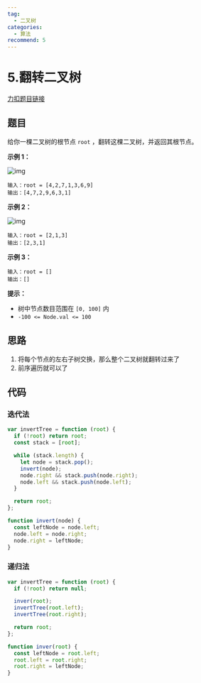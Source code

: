 ```yaml
---
tag:
  - 二叉树
categories:
  - 算法
recommend: 5
---
```


# 5.翻转二叉树

[力扣题目链接](https://leetcode.cn/problems/invert-binary-tree/)

## 题目

给你一棵二叉树的根节点 `root` ，翻转这棵二叉树，并返回其根节点。

**示例 1：**

![img](https://assets.leetcode.com/uploads/2021/03/14/invert1-tree.jpg)

```
输入：root = [4,2,7,1,3,6,9]
输出：[4,7,2,9,6,3,1]
```

**示例 2：**

![img](https://assets.leetcode.com/uploads/2021/03/14/invert2-tree.jpg)

```
输入：root = [2,1,3]
输出：[2,3,1]
```

**示例 3：**

```
输入：root = []
输出：[]
```

**提示：**

- 树中节点数目范围在 `[0, 100]` 内
- `-100 <= Node.val <= 100`

## 思路

1. 将每个节点的左右子树交换，那么整个二叉树就翻转过来了
2. 前序遍历就可以了

## 代码

### 迭代法

```js
var invertTree = function (root) {
  if (!root) return root;
  const stack = [root];

  while (stack.length) {
    let node = stack.pop();
    invert(node);
    node.right && stack.push(node.right);
    node.left && stack.push(node.left);
  }

  return root;
};

function invert(node) {
  const leftNode = node.left;
  node.left = node.right;
  node.right = leftNode;
}
```

### 递归法

```js
var invertTree = function (root) {
  if (!root) return null;

  inver(root);
  invertTree(root.left);
  invertTree(root.right);

  return root;
};

function inver(root) {
  const leftNode = root.left;
  root.left = root.right;
  root.right = leftNode;
}
```
